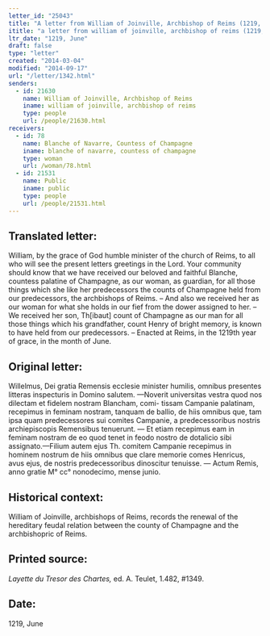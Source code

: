 ```yaml
---
letter_id: "25043"
title: "A letter from William of Joinville, Archbishop of Reims (1219, June)"
ititle: "a letter from william of joinville, archbishop of reims (1219, june)"
ltr_date: "1219, June"
draft: false
type: "letter"
created: "2014-03-04"
modified: "2014-09-17"
url: "/letter/1342.html"
senders:
  - id: 21630
    name: William of Joinville, Archbishop of Reims
    iname: william of joinville, archbishop of reims
    type: people
    url: /people/21630.html
receivers:
  - id: 78
    name: Blanche of Navarre, Countess of Champagne
    iname: blanche of navarre, countess of champagne
    type: woman
    url: /woman/78.html
  - id: 21531
    name: Public
    iname: public
    type: people
    url: /people/21531.html
---
```

<h2> Translated letter:</h2>William, by the grace of God humble minister of the church of Reims, to all who will see the present letters greetings in the Lord.   Your community should know that we have received our beloved and faithful Blanche, countess palatine of Champagne, as our woman, as guardian, for all those things which she like her predecessors the counts of Champagne held from our predecessors, the archbishops of Reims.  – And also we received her as our woman for what she holds in our fief  from the dower assigned to her. – We received her son, Th[ibaut] count of Champagne as our man for all those things which his grandfather, count Henry of bright memory, is known to have held from our predecessors. – Enacted at Reims, in the 1219th year of grace, in the month of June.
<h2 class="mt-4"> Original letter:</h2>Willelmus, Dei gratia Remensis ecclesie minister humilis, omnibus presentes litteras inspecturis in Domino salutem. —Noverit universitas vestra quod nos dilectam et fidelem nostram Blancham, comi- tissam Campanie palatinam, recepimus in feminam nostram, tanquam de ballio, de hiis omnibus que, tam ipsa quam predecessores sui comites Campanie, a predecessoribus nostris archiepiscopis Remensibus tenuerunt. — Et etiam recepimus eam in feminam nostram de eo quod tenet in feodo nostro de dotalicio sibi assignato.—Filium autem ejus Th. comitem Campanie recepimus in hominem nostrum de hiis omnibus que clare memorie comes Henricus, avus ejus, de nostris predecessoribus dinoscitur tenuisse. — Actum Remis, anno gratie M° cc° nonodecimo, mense junio.





<h2 class="mt-4"> Historical context:</h2>William of Joinville, archbishops of Reims, records the renewal of the hereditary feudal relation between the county of Champagne and the archbishopric of Reims.
<h2 class="mt-4"> Printed source:</h2><p><em>Layette du Tresor des Chartes,</em> ed. A. Teulet, 1.482, #1349.</p><h2 class="mt-4"> Date:</h2>1219, June